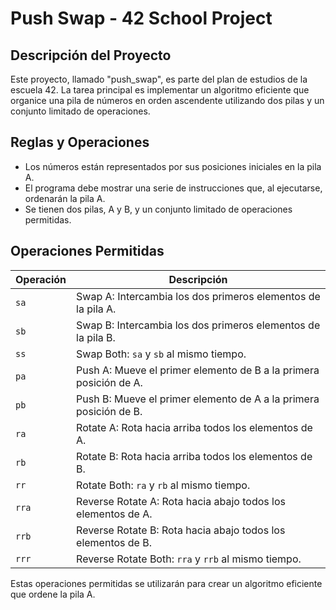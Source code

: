 # Push Swap - 42 School Project

## Descripción del Proyecto

Este proyecto, llamado "push_swap", es parte del plan de estudios de la escuela 42. La tarea principal es implementar un algoritmo eficiente que organice una pila de números en orden ascendente utilizando dos pilas y un conjunto limitado de operaciones.

## Reglas y Operaciones

- Los números están representados por sus posiciones iniciales en la pila A.
- El programa debe mostrar una serie de instrucciones que, al ejecutarse, ordenarán la pila A.
- Se tienen dos pilas, A y B, y un conjunto limitado de operaciones permitidas.

## Operaciones Permitidas

| Operación | Descripción |
| --- | --- |
| `sa` | Swap A: Intercambia los dos primeros elementos de la pila A. |
| `sb` | Swap B: Intercambia los dos primeros elementos de la pila B. |
| `ss` | Swap Both: `sa` y `sb` al mismo tiempo. |
| `pa` | Push A: Mueve el primer elemento de B a la primera posición de A. |
| `pb` | Push B: Mueve el primer elemento de A a la primera posición de B. |
| `ra` | Rotate A: Rota hacia arriba todos los elementos de A. |
| `rb` | Rotate B: Rota hacia arriba todos los elementos de B. |
| `rr` | Rotate Both: `ra` y `rb` al mismo tiempo. |
| `rra` | Reverse Rotate A: Rota hacia abajo todos los elementos de A. |
| `rrb` | Reverse Rotate B: Rota hacia abajo todos los elementos de B. |
| `rrr` | Reverse Rotate Both: `rra` y `rrb` al mismo tiempo. |

Estas operaciones permitidas se utilizarán para crear un algoritmo eficiente que ordene la pila A.

